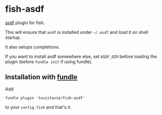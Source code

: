 # fish-asdf

[asdf](https://github.com/asdf-vm/asdf) plugin for fish.

This will ensure that `asdf` is installed under `~/.asdf` and load it on shell startup.

It also setups completions.

If you want to install asdf somewhere else, set `ASDF_DIR` before loading
the plugin (before `fundle init` if using fundle).

## Installation with [fundle](https://github.com/tuvistavie/fundle)

Add

```
fundle plugin 'tuvistavie/fish-asdf'
```

to your `config.fish` and that's it.
